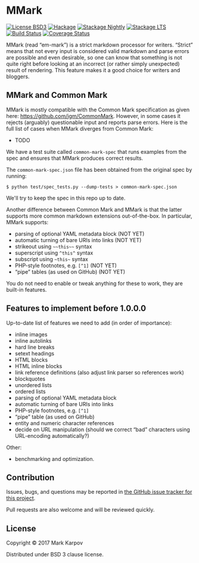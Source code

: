 # MMark

[![License BSD3](https://img.shields.io/badge/license-BSD3-brightgreen.svg)](http://opensource.org/licenses/BSD-3-Clause)
[![Hackage](https://img.shields.io/hackage/v/mmark.svg?style=flat)](https://hackage.haskell.org/package/mmark)
[![Stackage Nightly](http://stackage.org/package/mmark/badge/nightly)](http://stackage.org/nightly/package/mmark)
[![Stackage LTS](http://stackage.org/package/mmark/badge/lts)](http://stackage.org/lts/package/mmark)
[![Build Status](https://travis-ci.org/mrkkrp/mmark.svg?branch=master)](https://travis-ci.org/mrkkrp/mmark)
[![Coverage Status](https://coveralls.io/repos/mrkkrp/mmark/badge.svg?branch=master&service=github)](https://coveralls.io/github/mrkkrp/mmark?branch=master)

MMark (read “em-mark”) is a strict markdown processor for writers. “Strict”
means that not every input is considered valid markdown and parse errors are
possible and even desirable, so one can know that something is not quite
right before looking at an incorrect (or rather simply unexpected) result of
rendering. This feature makes it a good choice for writers and bloggers.

## MMark and Common Mark

MMark is mostly compatible with the Common Mark specification as given here:
<https://github.com/jgm/CommonMark>. However, in some cases it rejects
(arguably) questionable input and reports parse errors. Here is the full
list of cases when MMark diverges from Common Mark:

* TODO

We have a test suite called `common-mark-spec` that runs examples from the
spec and ensures that MMark produces correct results.

The `common-mark-spec.json` file has been obtained from the original spec by
running:

```
$ python test/spec_tests.py --dump-tests > common-mark-spec.json
```

We'll try to keep the spec in this repo up to date.

Another difference between Common Mark and MMark is that the latter supports
more common markdown extensions out-of-the-box. In particular, MMark
supports:

* parsing of optional YAML metadata block (NOT YET)
* automatic turning of bare URIs into links (NOT YET)
* strikeout using `~~this~~` syntax
* superscript using `^this^` syntax
* subscript using `~this~` syntax
* PHP-style footnotes, e.g. `[^1]` (NOT YET)
* “pipe” tables (as used on GitHub) (NOT YET)

You do not need to enable or tweak anything for these to work, they are
built-in features.

## Features to implement before 1.0.0.0

Up-to-date list of features we need to add (in order of importance):

* inline images
* inline autolinks
* hard line breaks
* setext headings
* HTML blocks
* HTML inline blocks
* link reference definitions (also adjust link parser so references work)
* blockquotes
* unordered lists
* ordered lists
* parsing of optional YAML metadata block
* automatic turning of bare URIs into links
* PHP-style footnotes, e.g. `[^1]`
* “pipe” table (as used on GitHub)
* entity and numeric character references
* decide on URL manipulation (should we correct “bad” characters using
  URL-encoding automatically?)

Other:

* benchmarking and optimization.

## Contribution

Issues, bugs, and questions may be reported in
[the GitHub issue tracker for this project](https://github.com/mrkkrp/mmark/issues).

Pull requests are also welcome and will be reviewed quickly.

## License

Copyright © 2017 Mark Karpov

Distributed under BSD 3 clause license.
